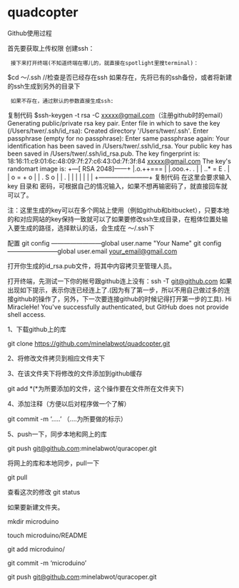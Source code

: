 # quadcopter
Github使用过程

首先要获取上传权限
创建ssh：   

     接下来打开终端(不知道终端在哪儿的，就直接在spotlight里搜terminal)：   

$cd ～/.ssh  //检查是否已经存在ssh
     如果存在，先将已有的ssh备份，或者将新建的ssh生成到另外的目录下

     如果不存在，通过默认的参数直接生成ssh:
复制代码
$ssh-keygen -t rsa -C xxxxx@gmail.com（注册github时的email）
        Generating public/private rsa key pair.
        Enter file in which to save the key (/Users/twer/.ssh/id_rsa): 
        Created directory '/Users/twer/.ssh'.
        Enter passphrase (empty for no passphrase): 
        Enter same passphrase again: 
        Your identification has been saved in /Users/twer/.ssh/id_rsa.
        Your public key has been saved in /Users/twer/.ssh/id_rsa.pub.
        The key fingerprint is:
        18:16:11:c9:01:6c:48:09:7f:27:c6:43:0d:7f:3f:84 xxxxx@gmail.com
        The key's randomart image is:
        +—[ RSA 2048]——+
        |.o.++===         |
        |.ooo.+. .       |
        |  ..* = E .      |
        |   o = + o       |
        |      . S o      |
        |           .     |
        |                 |
        |                 |
        |                 |
       +————————+
复制代码
 在这里会要求输入key 目录和 密码，可根据自己的情况输入，如果不想再输密码了，就直接回车就可以了。

注：这里生成的key可以在多个网站上使用（例如github和bitbucket），只要本地的和对应网站的key保持一致就可以了如果要修改ssh生成目录，在粗体位置处输入要生成的路径，选择默认的话，会生成在 ～/.ssh下

配置
  git config ————————global user.name "Your Name"
  git config ————————global user.email your_email@gmail.com
  
  打开你生成的id_rsa.pub文件，将其中内容拷贝至管理人员。
  
  打开终端，先测试一下你的帐号跟github连上没有：ssh -T git@github.com 如果出现如下提示，表示你连已经连上了.(因为有了第一步，所以不用自己做过多的连接github的操作了，另外，下一次要连接github的时候记得打开第一步的工具).
Hi MiracleHe! You've successfully authenticated, but GitHub does not provide shell access.

1、下载github上的库

git clone https://github.com/minelabwot/quadcopter.git

2、将修改文件拷贝到相应文件夹下

3、在该文件夹下将修改的文件添加到github缓存

git add *(*为所要添加的文件，这个操作要在文件所在文件夹下)

4、添加注释（方便以后对程序做一个了解）

git commit -m ‘…..’ （….为所要做的标示）

5、push一下，同步本地和网上的库

git push git@github.com:minelabwot/quracoper.git


将网上的库和本地同步，pull一下

git pull

查看这次的修改
git status


如果要新建文件夹。

mkdir microduino

touch microduino/README

git add microduino/

git commit -m ‘microduino’

git push git@github.com:minelabwot/quracoper.git
